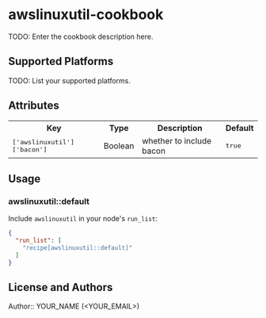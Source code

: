 # awslinuxutil-cookbook

TODO: Enter the cookbook description here.

## Supported Platforms

TODO: List your supported platforms.

## Attributes

<table>
  <tr>
    <th>Key</th>
    <th>Type</th>
    <th>Description</th>
    <th>Default</th>
  </tr>
  <tr>
    <td><tt>['awslinuxutil']['bacon']</tt></td>
    <td>Boolean</td>
    <td>whether to include bacon</td>
    <td><tt>true</tt></td>
  </tr>
</table>

## Usage

### awslinuxutil::default

Include `awslinuxutil` in your node's `run_list`:

```json
{
  "run_list": [
    "recipe[awslinuxutil::default]"
  ]
}
```

## License and Authors

Author:: YOUR_NAME (<YOUR_EMAIL>)
